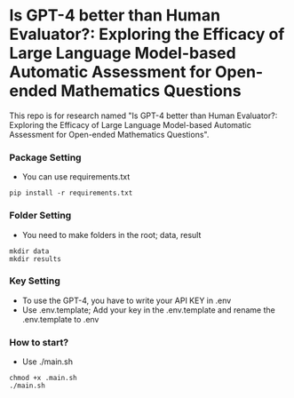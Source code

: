 # Is GPT-4 better than Human Evaluator?: Exploring the Efficacy of Large Language Model-based Automatic Assessment for Open-ended Mathematics Questions

This repo is for research named "Is GPT-4 better than Human Evaluator?: Exploring the Efficacy of Large Language Model-based Automatic Assessment for Open-ended Mathematics Questions".

### Package Setting
- You can use requirements.txt
```
pip install -r requirements.txt
```

### Folder Setting
- You need to make folders in the root; data, result
```
mkdir data
mkdir results
```

### Key Setting
- To use the GPT-4, you have to write your API KEY in .env
- Use .env.template; Add your key in the .env.template and rename the .env.template to .env

### How to start?
- Use ./main.sh
```
chmod +x .main.sh
./main.sh
```
